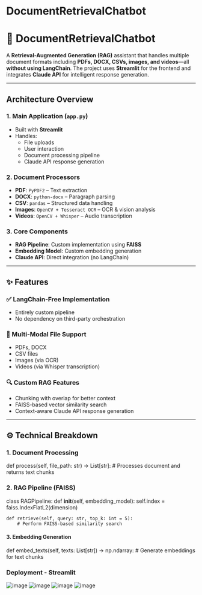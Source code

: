 ﻿# DocumentRetrievalChatbot
# 📄 DocumentRetrievalChatbot

A **Retrieval-Augmented Generation (RAG)** assistant that handles multiple document formats including **PDFs, DOCX, CSVs, images, and videos**—all **without using LangChain**. The project uses **Streamlit** for the frontend and integrates **Claude API** for intelligent response generation.

---

##  Architecture Overview

### 1. Main Application (`app.py`)
- Built with **Streamlit**
- Handles:
  - File uploads
  - User interaction
  - Document processing pipeline
  - Claude API response generation

### 2. Document Processors
- **PDF**: `PyPDF2` – Text extraction  
- **DOCX**: `python-docx` – Paragraph parsing  
- **CSV**: `pandas` – Structured data handling  
- **Images**: `OpenCV + Tesseract OCR` – OCR & vision analysis  
- **Videos**: `OpenCV + Whisper` – Audio transcription  

### 3. Core Components
- **RAG Pipeline**: Custom implementation using **FAISS**
- **Embedding Model**: Custom embedding generation
- **Claude API**: Direct integration (no LangChain)

---

## ✨ Features

### ✅ LangChain-Free Implementation
- Entirely custom pipeline
- No dependency on third-party orchestration

### 📁 Multi-Modal File Support
- PDFs, DOCX  
- CSV files  
- Images (via OCR)  
- Videos (via Whisper transcription)

### 🔍 Custom RAG Features
- Chunking with overlap for better context
- FAISS-based vector similarity search
- Context-aware Claude API response generation

---

## ⚙️ Technical Breakdown

### 1. Document Processing
def process(self, file_path: str) -> List[str]:
    # Processes document and returns text chunks
### 2. RAG Pipeline (FAISS)
class RAGPipeline:
    def __init__(self, embedding_model):
        self.index = faiss.IndexFlatL2(dimension)

    def retrieve(self, query: str, top_k: int = 5):
        # Perform FAISS-based similarity search
#### 3. Embedding Generation
def embed_texts(self, texts: List[str]) -> np.ndarray:
    # Generate embeddings for text chunks
### Deployment - Streamlit
![image](https://github.com/user-attachments/assets/b5978a60-2ed4-40c9-9eb7-1b3c11815263)
![image](https://github.com/user-attachments/assets/e4457c70-a7b1-4e05-9479-ced6830a6c2b)
![image](https://github.com/user-attachments/assets/8ab71912-d34e-44fe-ac96-61468ad88543)
![image](https://github.com/user-attachments/assets/bdacca25-9d7c-4064-bbfb-b78712344b82)



